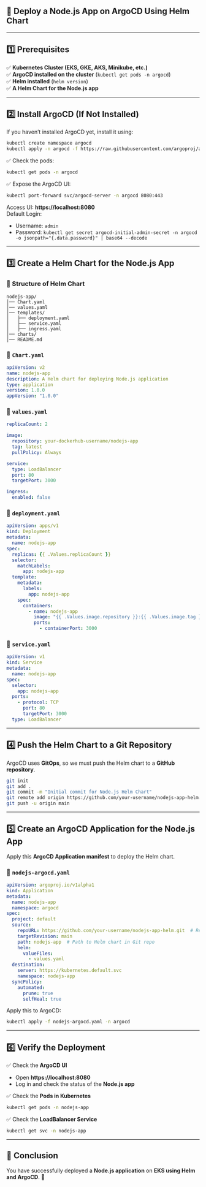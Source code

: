 ## 🚀 **Deploy a Node.js App on ArgoCD Using Helm Chart**

---

## **1️⃣ Prerequisites**
✅ **Kubernetes Cluster (EKS, GKE, AKS, Minikube, etc.)**  
✅ **ArgoCD installed on the cluster** (`kubectl get pods -n argocd`)  
✅ **Helm installed** (`helm version`)  
✅ **A Helm Chart for the Node.js app**  

---

## **2️⃣ Install ArgoCD (If Not Installed)**
If you haven’t installed ArgoCD yet, install it using:

```sh
kubectl create namespace argocd
kubectl apply -n argocd -f https://raw.githubusercontent.com/argoproj/argo-cd/stable/manifests/install.yaml
```

✅ Check the pods:
```sh
kubectl get pods -n argocd
```

✅ Expose the ArgoCD UI:
```sh
kubectl port-forward svc/argocd-server -n argocd 8080:443
```
Access UI: **https://localhost:8080**  
Default Login:  
- Username: `admin`
- Password: `kubectl get secret argocd-initial-admin-secret -n argocd -o jsonpath="{.data.password}" | base64 --decode`

---

## **3️⃣ Create a Helm Chart for the Node.js App**
### **📌 Structure of Helm Chart**
```
nodejs-app/
│── Chart.yaml
│── values.yaml
│── templates/
│   ├── deployment.yaml
│   ├── service.yaml
│   ├── ingress.yaml
│── charts/
│── README.md
```

### **📌 `Chart.yaml`**
```yaml
apiVersion: v2
name: nodejs-app
description: A Helm chart for deploying Node.js application
type: application
version: 1.0.0
appVersion: "1.0.0"
```

### **📌 `values.yaml`**
```yaml
replicaCount: 2

image:
  repository: your-dockerhub-username/nodejs-app
  tag: latest
  pullPolicy: Always

service:
  type: LoadBalancer
  port: 80
  targetPort: 3000

ingress:
  enabled: false
```

### **📌 `deployment.yaml`**
```yaml
apiVersion: apps/v1
kind: Deployment
metadata:
  name: nodejs-app
spec:
  replicas: {{ .Values.replicaCount }}
  selector:
    matchLabels:
      app: nodejs-app
  template:
    metadata:
      labels:
        app: nodejs-app
    spec:
      containers:
        - name: nodejs-app
          image: "{{ .Values.image.repository }}:{{ .Values.image.tag }}"
          ports:
            - containerPort: 3000
```

### **📌 `service.yaml`**
```yaml
apiVersion: v1
kind: Service
metadata:
  name: nodejs-app
spec:
  selector:
    app: nodejs-app
  ports:
    - protocol: TCP
      port: 80
      targetPort: 3000
  type: LoadBalancer
```

---

## **4️⃣ Push the Helm Chart to a Git Repository**
ArgoCD uses **GitOps**, so we must push the Helm chart to a **GitHub repository**.

```sh
git init
git add .
git commit -m "Initial commit for Node.js Helm Chart"
git remote add origin https://github.com/your-username/nodejs-app-helm.git
git push -u origin main
```

---

## **5️⃣ Create an ArgoCD Application for the Node.js App**
Apply this **ArgoCD Application manifest** to deploy the Helm chart.

### **📌 `nodejs-argocd.yaml`**
```yaml
apiVersion: argoproj.io/v1alpha1
kind: Application
metadata:
  name: nodejs-app
  namespace: argocd
spec:
  project: default
  source:
    repoURL: https://github.com/your-username/nodejs-app-helm.git  # Replace with your repo
    targetRevision: main
    path: nodejs-app  # Path to Helm chart in Git repo
    helm:
      valueFiles:
        - values.yaml
  destination:
    server: https://kubernetes.default.svc
    namespace: nodejs-app
  syncPolicy:
    automated:
      prune: true
      selfHeal: true
```

Apply this to ArgoCD:
```sh
kubectl apply -f nodejs-argocd.yaml -n argocd
```

---

## **6️⃣ Verify the Deployment**
✅ Check the **ArgoCD UI**  
- Open **https://localhost:8080**  
- Log in and check the status of the **Node.js app**  

✅ Check the **Pods in Kubernetes**
```sh
kubectl get pods -n nodejs-app
```

✅ Check the **LoadBalancer Service**
```sh
kubectl get svc -n nodejs-app
```

---

## **🎯 Conclusion**
You have successfully deployed a **Node.js application** on **EKS using Helm and ArgoCD**. 🚀  

